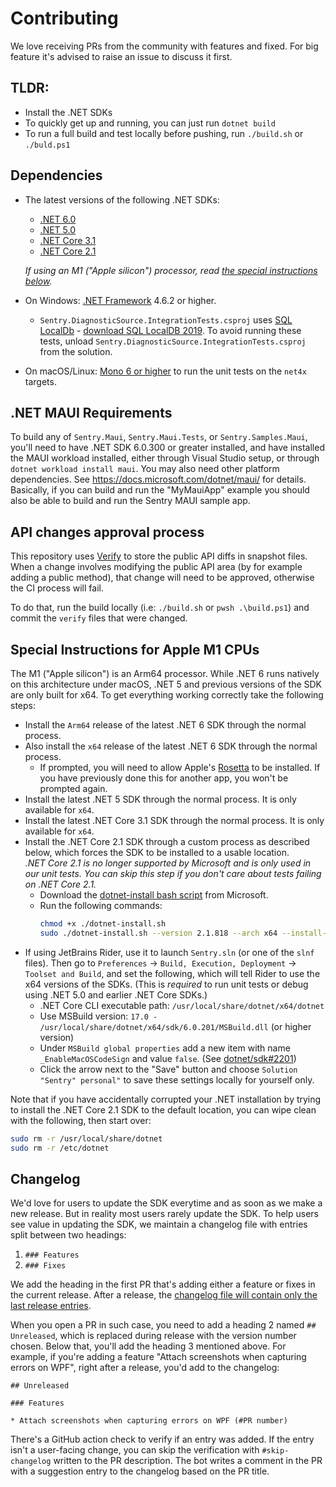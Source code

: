 # Contributing

We love receiving PRs from the community with features and fixed. 
For big feature it's advised to raise an issue to discuss it first.

## TLDR:

* Install the .NET SDKs
* To quickly get up and running, you can just run `dotnet build`
* To run a full build and test locally before pushing, run `./build.sh` or `./buld.ps1`

## Dependencies

* The latest versions of the following .NET SDKs:
  - [.NET 6.0](https://dotnet.microsoft.com/download/dotnet/6.0)
  - [.NET 5.0](https://dotnet.microsoft.com/download/dotnet/5.0)
  - [.NET Core 3.1](https://dotnet.microsoft.com/download/dotnet/3.1)
  - [.NET Core 2.1](https://dotnet.microsoft.com/download/dotnet/2.1)

  *If using an M1 ("Apple silicon") processor, read [the special instructions below](#special-instructions-for-apple-m1-cpus).*

* On Windows: [.NET Framework](https://dotnet.microsoft.com/download/dotnet-framework) 4.6.2 or higher.
  - `Sentry.DiagnosticSource.IntegrationTests.csproj` uses [SQL LocalDb](https://docs.microsoft.com/en-us/sql/database-engine/configure-windows/sql-server-express-localdb) - [download SQL LocalDB 2019](https://download.microsoft.com/download/7/c/1/7c14e92e-bdcb-4f89-b7cf-93543e7112d1/SqlLocalDB.msi). To avoid running these tests, unload `Sentry.DiagnosticSource.IntegrationTests.csproj` from the solution.
* On macOS/Linux: [Mono 6 or higher](https://www.mono-project.com/download/stable) to run the unit tests on the `net4x` targets.

## .NET MAUI Requirements

To build any of `Sentry.Maui`, `Sentry.Maui.Tests`, or `Sentry.Samples.Maui`, you'll need to have .NET SDK 6.0.300 or greater installed, and have installed the MAUI workload installed, either through Visual Studio setup, or through `dotnet workload install maui`.
You may also need other platform dependencies.  See https://docs.microsoft.com/dotnet/maui/ for details.  Basically, if you can build and run the "MyMauiApp" example you should also be able to build and run the Sentry MAUI sample app.

## API changes approval process

This repository uses [Verify](https://github.com/VerifyTests/Verify) to store the public API diffs in snapshot files.
When a change involves modifying the public API area (by for example adding a public method),
that change will need to be approved, otherwise the CI process will fail.

To do that, run the build locally (i.e: `./build.sh` or `pwsh .\build.ps1`)
and commit the `verify` files that were changed.


## Special Instructions for Apple M1 CPUs

The M1 ("Apple silicon") is an Arm64 processor. While .NET 6 runs natively on this architecture under macOS, .NET 5 and previous versions of the SDK are only built for x64. To get everything working correctly take the following steps:

- Install the `Arm64` release of the latest .NET 6 SDK through the normal process.
- Also install the `x64` release of the latest .NET 6 SDK through the normal process.
  - If prompted, you will need to allow Apple's [Rosetta](https://support.apple.com/HT211861) to be installed.  If you have previously done this for another app, you won't be prompted again.
- Install the latest .NET 5 SDK through the normal process.  It is only available for `x64`.
- Install the latest .NET Core 3.1 SDK through the normal process.  It is only available for `x64`.
- Install the .NET Core 2.1 SDK through a custom process as described below, which forces the SDK to be installed to a usable location.  
  *.NET Core 2.1 is no longer supported by Microsoft and is only used in our unit tests.  You can skip this step if you don't care about tests failing on .NET Core 2.1.*
  - Download the [dotnet-install bash script](https://dot.net/v1/dotnet-install.sh) from Microsoft.
  - Run the following commands:
    ```sh
    chmod +x ./dotnet-install.sh
    sudo ./dotnet-install.sh --version 2.1.818 --arch x64 --install-dir /usr/local/share/dotnet/x64
     ```
- If using JetBrains Rider, use it to launch `Sentry.sln` (or one of the `slnf` files).  Then go to `Preferences` -> `Build, Execution, Deployment` -> `Toolset and Build`, and set the following, which will tell Rider to use the x64 versions of the SDKs.  (This is *required* to run unit tests or debug using .NET 5.0 and earlier .NET Core SDKs.)
  - .NET Core CLI executable path: `/usr/local/share/dotnet/x64/dotnet`
  - Use MSBuild version: `17.0 - /usr/local/share/dotnet/x64/sdk/6.0.201/MSBuild.dll` (or higher version)
  - Under `MSBuild global properties` add a new item with name `_EnableMacOSCodeSign` and value `false`.  (See [dotnet/sdk#2201](https://github.com/dotnet/sdk/issues/22201#issuecomment-1089129133))
  - Click the arrow next to the "Save" button and choose `Solution "Sentry" personal"` to save these settings locally for yourself only.

Note that if you have accidentally corrupted your .NET installation by trying to install the .NET Core 2.1 SDK to the default location, you can wipe clean with the following, then start over:

```sh
sudo rm -r /usr/local/share/dotnet
sudo rm -r /etc/dotnet
```

## Changelog

We'd love for users to update the SDK everytime and as soon as we make a new release. But in reality most users rarely update the SDK.
To help users see value in updating the SDK, we maintain a changelog file with entries split between two headings:

1. `### Features` 
2. `### Fixes`

We add the heading in the first PR that's adding either a feature or fixes in the current release.
After a release, the [changelog file will contain only the last release entries](https://github.com/getsentry/sentry-dotnet/blob/main/CHANGELOG.md).

When you open a PR in such case, you need to add a heading 2 named `## Unreleased`, which is replaced during release with the version number chosen.
Below that, you'll add the heading 3 mentioned above. For example, if you're adding a feature "Attach screenshots when capturing errors on WPF", right after a release, you'd add to the changelog:

```
## Unreleased

### Features

* Attach screenshots when capturing errors on WPF (#PR number)
```

There's a GitHub action check to verify if an entry was added. If the entry isn't a user-facing change, you can skip the verification with `#skip-changelog` written to the PR description. The bot writes a comment in the PR with a suggestion entry to the changelog based on the PR title.
